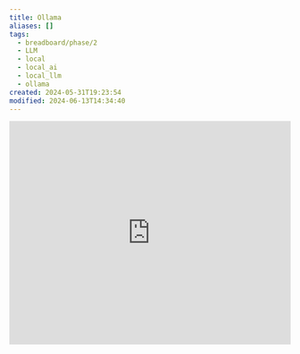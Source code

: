 ```yaml
---
title: Ollama
aliases: []
tags:
  - breadboard/phase/2
  - LLM
  - local
  - local_ai
  - local_llm
  - ollama
created: 2024-05-31T19:23:54
modified: 2024-06-13T14:34:40
---
```


<iframe width="100%" height="400" src="https://www.youtube.com/embed/lMur1gqobFg?rel=0" title="YouTube video player" frameborder="0" allow="accelerometer; autoplay; clipboard-write; encrypted-media; gyroscope; picture-in-picture" allowfullscreen></iframe>
